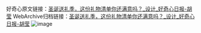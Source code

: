 好奇心原文链接：[圣诞送礼季，这份礼物清单你还满意吗？_设计_好奇心日报-胡莹](https://www.qdaily.com/articles/4643.html)
WebArchive归档链接：[圣诞送礼季，这份礼物清单你还满意吗？_设计_好奇心日报-胡莹](http://web.archive.org/web/20190623162411/https://www.qdaily.com/articles/4643.html)
![image](http://ww3.sinaimg.cn/large/007d5XDply1g3w5ncfivxj30fpcmm1ky)